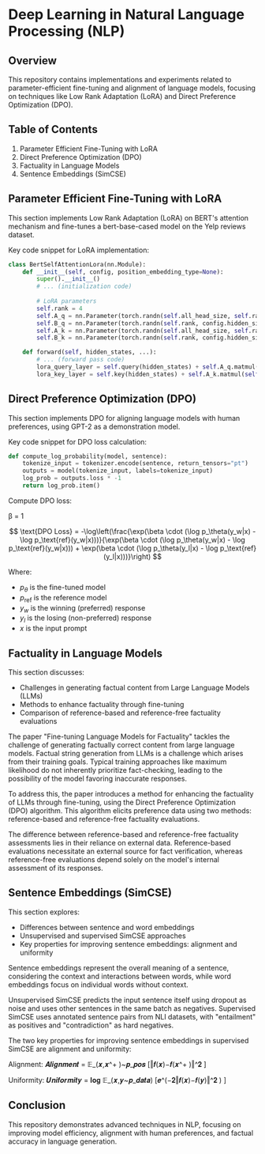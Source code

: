 # Deep Learning in Natural Language Processing (NLP)

## Overview
This repository contains implementations and experiments related to parameter-efficient fine-tuning and alignment of language models, focusing on techniques like Low Rank Adaptation (LoRA) and Direct Preference Optimization (DPO).

## Table of Contents
1. Parameter Efficient Fine-Tuning with LoRA
2. Direct Preference Optimization (DPO)
3. Factuality in Language Models
4. Sentence Embeddings (SimCSE)

## Parameter Efficient Fine-Tuning with LoRA

This section implements Low Rank Adaptation (LoRA) on BERT's attention mechanism and fine-tunes a bert-base-cased model on the Yelp reviews dataset.

Key code snippet for LoRA implementation:

```python
class BertSelfAttentionLora(nn.Module):
    def __init__(self, config, position_embedding_type=None):
        super().__init__()
        # ... (initialization code)
        
        # LoRA parameters
        self.rank = 4
        self.A_q = nn.Parameter(torch.randn(self.all_head_size, self.rank))
        self.B_q = nn.Parameter(torch.randn(self.rank, config.hidden_size))
        self.A_k = nn.Parameter(torch.randn(self.all_head_size, self.rank))
        self.B_k = nn.Parameter(torch.randn(self.rank, config.hidden_size))

    def forward(self, hidden_states, ...):
        # ... (forward pass code)
        lora_query_layer = self.query(hidden_states) + self.A_q.matmul(self.B_q.matmul(hidden_states.transpose(-1, -2))).transpose(-1, -2)
        lora_key_layer = self.key(hidden_states) + self.A_k.matmul(self.B_k.matmul(hidden_states.transpose(-1, -2))).transpose(-1, -2)
```

## Direct Preference Optimization (DPO)

This section implements DPO for aligning language models with human preferences, using GPT-2 as a demonstration model.

Key code snippet for DPO loss calculation:

```python
def compute_log_probability(model, sentence):
    tokenize_input = tokenizer.encode(sentence, return_tensors="pt")
    outputs = model(tokenize_input, labels=tokenize_input)
    log_prob = outputs.loss * -1
    return log_prob.item()
```

Compute DPO loss:

β = 1

$$ \text{DPO Loss} = -\log\left(\frac{\exp(\beta \cdot (\log p_\theta(y_w|x) - \log p_\text{ref}(y_w|x)))}{\exp(\beta \cdot (\log p_\theta(y_w|x) - \log p_\text{ref}(y_w|x))) + \exp(\beta \cdot (\log p_\theta(y_l|x) - \log p_\text{ref}(y_l|x)))}\right) $$

Where:
- $p_\theta$ is the fine-tuned model
- $p_\text{ref}$ is the reference model
- $y_w$ is the winning (preferred) response
- $y_l$ is the losing (non-preferred) response
- $x$ is the input prompt

## Factuality in Language Models

This section discusses:
- Challenges in generating factual content from Large Language Models (LLMs)
- Methods to enhance factuality through fine-tuning
- Comparison of reference-based and reference-free factuality evaluations

The paper "Fine-tuning Language Models for Factuality" tackles the challenge of generating factually correct content from large language models. Factual string generation from LLMs is a challenge which arises from their training goals. Typical training approaches like maximum likelihood do not inherently prioritize fact-checking, leading to the possibility of the model favoring inaccurate responses.

To address this, the paper introduces a method for enhancing the factuality of LLMs through fine-tuning, using the Direct Preference Optimization (DPO) algorithm. This algorithm elicits preference data using two methods: reference-based and reference-free factuality evaluations.

The difference between reference-based and reference-free factuality assessments lies in their reliance on external data. Reference-based evaluations necessitate an external source for fact verification, whereas reference-free evaluations depend solely on the model's internal assessment of its responses.

## Sentence Embeddings (SimCSE)

This section explores:
- Differences between sentence and word embeddings
- Unsupervised and supervised SimCSE approaches
- Key properties for improving sentence embeddings: alignment and uniformity

Sentence embeddings represent the overall meaning of a sentence, considering the context and interactions between words, while word embeddings focus on individual words without context.

Unsupervised SimCSE predicts the input sentence itself using dropout as noise and uses other sentences in the same batch as negatives. Supervised SimCSE uses annotated sentence pairs from NLI datasets, with "entailment" as positives and "contradiction" as hard negatives.

The two key properties for improving sentence embeddings in supervised SimCSE are alignment and uniformity:

Alignment: 𝑨𝒍𝒊𝒈𝒏𝒎𝒆𝒏𝒕 = 𝔼_(𝒙,𝒙^+ )~𝒑_𝒑𝒐𝒔 [‖𝒇(𝒙)−𝒇(𝒙^+ )‖^𝟐 ]

Uniformity: 𝑼𝒏𝒊𝒇𝒐𝒓𝒎𝒊𝒕𝒚 = 𝐥𝐨𝐠 𝔼_(𝒙,𝒚~𝒑_𝒅𝒂𝒕𝒂) [𝒆^(−𝟐‖𝒇(𝒙)−𝒇(𝒚)‖^𝟐 ) ]


## Conclusion

This repository demonstrates advanced techniques in NLP, focusing on improving model efficiency, alignment with human preferences, and factual accuracy in language generation.


